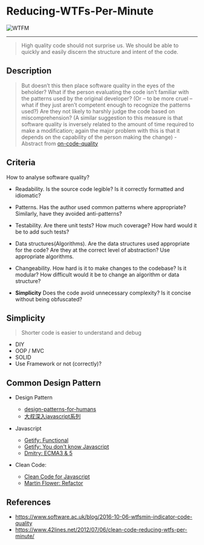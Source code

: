 # Reducing-WTFs-Per-Minute
![WTFM](http://www.osnews.com/images/comics/wtfm.jpg)

---
>  High quality code should not surprise us. We should be able to quickly and easily discern the structure and intent of the code.



## Description
> But doesn’t this then place software quality in the eyes of the beholder? What if the person evaluating the code isn’t familiar with the patterns used by the original developer? (Or – to be more cruel – what if they just aren’t competent enough to recognize the patterns used?) Are they not likely to harshly judge the code based on miscomprehension? (A similar suggestion to this measure is that software quality is inversely related to the amount of time required to make a modification; again the major problem with this is that it depends on the capability of the person making the change) - Abstract from [on-code-quality](http://ogsa-dai.sourceforge.net/blog/2011/08/22/on-code-quality/)


## Criteria
How to analyse software quality?

- Readability. Is the source code legible? Is it correctly formatted and idiomatic?

- Patterns. Has the author used common patterns where appropriate? Similarly, have they avoided anti-patterns? 
- Testability. Are there unit tests? How much coverage? How hard would it be to add such tests? 
- Data structures(Algorithms). 
Are the data structures used appropriate for the code? Are they at the correct level of abstraction? Use appropriate algorithms.

- Changeability. How hard is it to make changes to the codebase? Is it modular? How difficult would it be to change an algorithm or data structure? 
- **Simplicity**
Does the code avoid unnecessary complexity? Is it concise without being obfuscated?


## Simplicity
> Shorter code is easier to understand and debug

- DIY
- OOP / MVC
- SOLID
- Use Framework or not (correctly)?

## Common Design Pattern
* Design Pattern
    - [design-patterns-for-humans](https://github.com/kamranahmedse/design-patterns-for-humans)
    - [大叔深入javascript系列](http://www.cnblogs.com/TomXu/archive/2011/12/15/2288411.html) 

* Javascript
    - [Getify: Functional](https://github.com/getify/Functional-Light-JS)
    - [Getify: You don't know Javascript](https://github.com/getify/You-Dont-Know-JS)
    - [Dmitry: ECMA3 & 5](http://dmitrysoshnikov.com/)

    
* Clean Code:
    - [Clean Code for Javascript](https://github.com/ryanmcdermott/clean-code-javascript)
    - [Martin Flower: Refactor](https://martinfowler.com/books/#refactoring)


## References
- https://www.software.ac.uk/blog/2016-10-06-wtfsmin-indicator-code-quality
- https://www.42lines.net/2012/07/06/clean-code-reducing-wtfs-per-minute/


